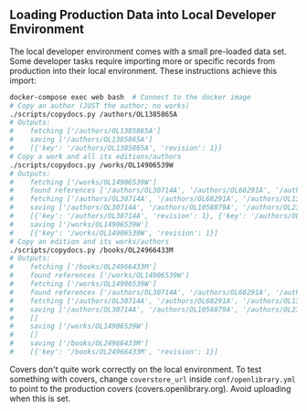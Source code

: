 ## Loading Production Data into Local Developer Environment	

The local developer environment comes with a small pre-loaded data set. Some developer tasks require importing more or specific records from production into their local environment. These instructions achieve this import:	

```bash	
docker-compose exec web bash  # Connect to the docker image	
# Copy an author (JUST the author; no works)	
./scripts/copydocs.py /authors/OL1385865A	
# Outputs:	
#    fetching ['/authors/OL1385865A']	
#    saving ['/authors/OL1385865A']	
#    [{'key': '/authors/OL1385865A', 'revision': 1}]	
# Copy a work and all its editions/authors	
./scripts/copydocs.py /works/OL14906539W	
# Outputs:	
#    fetching ['/works/OL14906539W']	
#    found references ['/authors/OL30714A', '/authors/OL68291A', '/authors/OL1385865A', '/authors/OL1058879A', '/authors/OL238025A']	
#    fetching ['/authors/OL30714A', '/authors/OL68291A', '/authors/OL1385865A', '/authors/OL1058879A', '/authors/OL238025A']	
#    saving ['/authors/OL30714A', '/authors/OL1058879A', '/authors/OL238025A', '/authors/OL68291A', '/authors/OL1385865A']	
#    [{'key': '/authors/OL30714A', 'revision': 1}, {'key': '/authors/OL1058879A', 'revision': 1}, {'key': '/authors/OL238025A', 'revision': 1}, {'key': '/authors/OL68291A', 'revision': 1}]	
#    saving ['/works/OL14906539W']	
#    [{'key': '/works/OL14906539W', 'revision': 1}]	
# Copy an edition and its works/authors	
./scripts/copydocs.py /books/OL24966433M	
# Outputs:	
#    fetching ['/books/OL24966433M']	
#    found references ['/works/OL14906539W']	
#    fetching ['/works/OL14906539W']	
#    found references ['/authors/OL30714A', '/authors/OL68291A', '/authors/OL1385865A', '/authors/OL1058879A', '/authors/OL238025A']	
#    fetching ['/authors/OL30714A', '/authors/OL68291A', '/authors/OL1385865A', '/authors/OL1058879A', '/authors/OL238025A']	
#    saving ['/authors/OL30714A', '/authors/OL1058879A', '/authors/OL238025A', '/authors/OL68291A', '/authors/OL1385865A']	
#    []	
#    saving ['/works/OL14906539W']	
#    []	
#    saving ['/books/OL24966433M']	
#    [{'key': '/books/OL24966433M', 'revision': 1}]	
```	

Covers don't quite work correctly on the local environment. To test something with covers, change `coverstore_url` inside `conf/openlibrary.yml` to point to the production covers (covers.openlibrary.org). Avoid uploading when this is set.